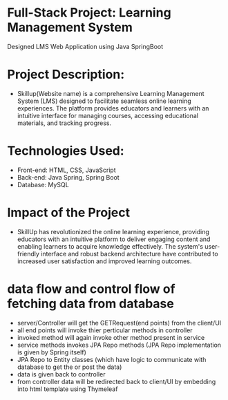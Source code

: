 # Full-Stack Project: Learning Management System
Designed LMS Web Application using Java SpringBoot

# Project Description:
- Skillup(Website name) is a comprehensive Learning Management System (LMS) designed to facilitate seamless online learning experiences. The platform provides educators and learners with an intuitive interface for managing courses, accessing educational materials, and tracking progress.
# Technologies Used:
- Front-end: HTML, CSS, JavaScript
- Back-end: Java Spring, Spring Boot
- Database: MySQL
# Impact of the Project
- SkillUp has revolutionized the online learning experience, providing educators with an intuitive platform to deliver engaging content and enabling learners to acquire knowledge effectively. The system's user-friendly interface and robust backend architecture have contributed to increased user satisfaction and improved learning outcomes.

# data flow and control flow of fetching data from database
- server/Controller will get the GETRequest(end points) from the client/UI
- all end points will invoke thier perticular methods in controller
- invoked method will again invoke other method present in service
- service methods invokes JPA Repo methods (JPA Repo implementation is given by Spring itself)
- JPA Repo to Entity classes (which have logic to communicate with database to get the or post the data)
- data is given back to controller
- from controller data will be redirected back to client/UI by embedding into html template using Thymeleaf
